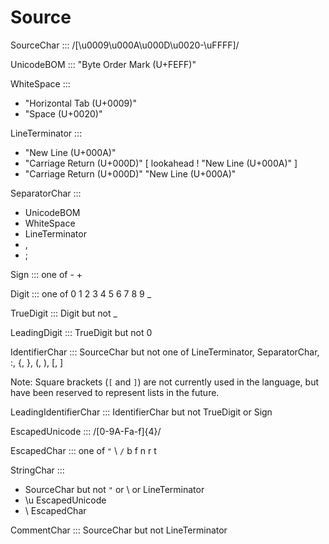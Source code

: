 # Source

SourceChar ::: /[\u0009\u000A\u000D\u0020-\uFFFF]/

UnicodeBOM ::: "Byte Order Mark (U+FEFF)"

WhiteSpace :::
  - "Horizontal Tab (U+0009)"
  - "Space (U+0020)"

LineTerminator :::
  - "New Line (U+000A)"
  - "Carriage Return (U+000D)" [ lookahead ! "New Line (U+000A)" ]
  - "Carriage Return (U+000D)" "New Line (U+000A)"

SeparatorChar :::
  - UnicodeBOM
  - WhiteSpace
  - LineTerminator
  - ,
  - ;

Sign ::: one of - +

Digit ::: one of 0 1 2 3 4 5 6 7 8 9 _

TrueDigit ::: Digit but not _

LeadingDigit ::: TrueDigit but not 0

IdentifierChar ::: SourceChar but not one of LineTerminator, SeparatorChar, :, {, }, (, ), [, ]

Note: Square brackets (`[` and `]`) are not currently used in the language, but have
been reserved to represent lists in the future.

LeadingIdentifierChar ::: IdentifierChar but not TrueDigit or Sign

EscapedUnicode ::: /[0-9A-Fa-f]{4}/

EscapedChar ::: one of `"` \ `/` b f n r t

StringChar :::
  - SourceChar but not `"` or \ or LineTerminator
  - \u EscapedUnicode
  - \ EscapedChar

CommentChar ::: SourceChar but not LineTerminator
